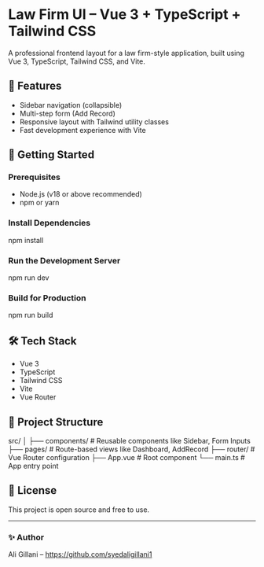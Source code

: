 # Law Firm UI – Vue 3 + TypeScript + Tailwind CSS

A professional frontend layout for a law firm-style application, built using Vue 3, TypeScript, Tailwind CSS, and Vite.

## 📁 Features

- Sidebar navigation (collapsible)
- Multi-step form (Add Record)
- Responsive layout with Tailwind utility classes
- Fast development experience with Vite

## 🚀 Getting Started

### Prerequisites

- Node.js (v18 or above recommended)
- npm or yarn

### Install Dependencies

npm install

### Run the Development Server

npm run dev

### Build for Production

npm run build

## 🛠 Tech Stack

- Vue 3
- TypeScript
- Tailwind CSS
- Vite
- Vue Router

## 📂 Project Structure

src/
│
├── components/       # Reusable components like Sidebar, Form Inputs
├── pages/            # Route-based views like Dashboard, AddRecord
├── router/           # Vue Router configuration
├── App.vue           # Root component
└── main.ts           # App entry point

## 📝 License

This project is open source and free to use.

---

### ✨ Author

Ali Gillani – https://github.com/syedaligillani1
